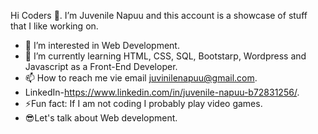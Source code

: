 
 Hi Coders 👋.
I’m Juvenile Napuu and this account is a showcase of stuff that I like working on.
- 👀 I’m interested in Web Development.
- 🌱 I’m currently learning HTML, CSS, SQL, Bootstarp, Wordpress and Javascript as a Front-End Developer.
- 📫 How to reach me vie email juvinilenapuu@gmail.com.
- LinkedIn-https://www.linkedin.com/in/juvenile-napuu-b72831256/.
- ⚡Fun fact: If I am not coding I probably  play video games.
- 😎Let's talk about Web development.

<!---
Juvenilenapuu/Juvenilenapuu is a ✨ special ✨ repository because its `README.md` (this file) appears on your GitHub profile.
You can click the Preview link to take a look at your changes.
--->
